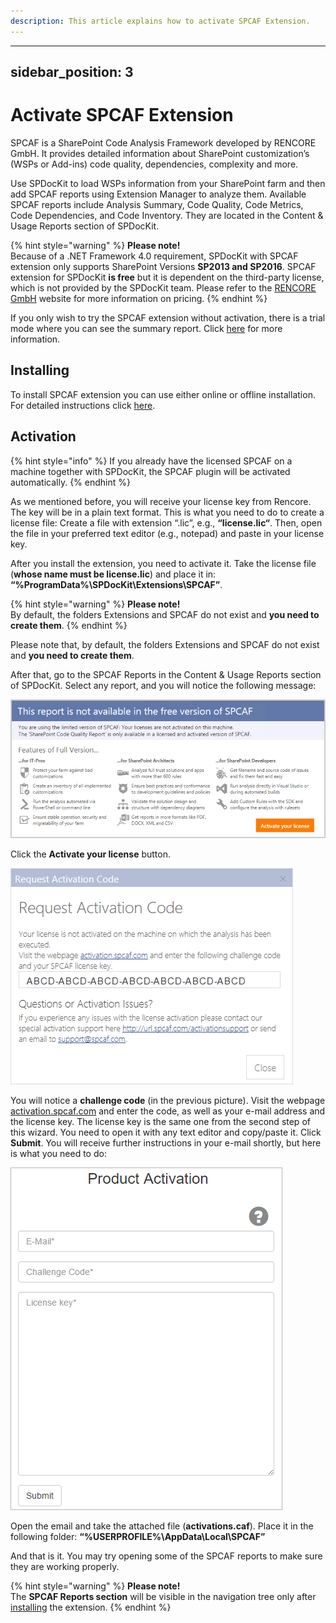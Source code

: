 ```yaml
---
description: This article explains how to activate SPCAF Extension.
---
```


---
sidebar_position: 3
---

# Activate SPCAF Extension

SPCAF is a SharePoint Code Analysis Framework developed by RENCORE GmbH. It provides detailed information about SharePoint customization’s \(WSPs or Add-ins\) code quality, dependencies, complexity and more.

Use SPDocKit to load WSPs information from your SharePoint farm and then add SPCAF reports using Extension Manager to analyze them. Available SPCAF reports include Analysis Summary, Code Quality, Code Metrics, Code Dependencies, and Code Inventory. They are located in the Content & Usage Reports section of SPDocKit.

{% hint style="warning" %}
**Please note!**  
Because of a .NET Framework 4.0 requirement, SPDocKit with SPCAF extension only supports SharePoint Versions **SP2013 and SP2016**. SPCAF extension for SPDocKit **is free** but it is dependent on the third-party license, which is not provided by the SPDocKit team. Please refer to the [RENCORE GmbH](https://www.spcaf.com/) website for more information on pricing.
{% endhint %}

If you only wish to try the SPCAF extension without activation, there is a trial mode where you can see the summary report. Click [here](https://rencore.com/products/spcaf/try/) for more information.

## **Installing**

To install SPCAF extension you can use either online or offline installation. For detailed instructions click [here](install-spdockit-extensions.md).

## **Activation**

{% hint style="info" %}
If you already have the licensed SPCAF on a machine together with SPDocKit, the SPCAF plugin will be activated automatically.
{% endhint %}

As we mentioned before, you will receive your license key from Rencore. The key will be in a plain text format. This is what you need to do to create a license file: Create a file with extension “.lic”, e.g., **“license.lic“**. Then, open the file in your preferred text editor \(e.g., notepad\) and paste in your license key.

After you install the extension, you need to activate it. Take the license file \(**whose name must be license.lic**\) and place it in: **“%ProgramData%\SPDocKit\Extensions\SPCAF”**.

{% hint style="warning" %}
**Please note!**  
By default, the folders Extensions and SPCAF do not exist and **you need to create them**.
{% endhint %}

Please note that, by default, the folders Extensions and SPCAF do not exist and **you need to create them**.

After that, go to the SPCAF Reports in the Content & Usage Reports section of SPDocKit. Select any report, and you will notice the following message:

![](../../../static/img/spcaf-trial.png)

Click the **Activate your license** button.

![](../../../static/img/spcaf-activation-code.png)

You will notice a **challenge code** \(in the previous picture\). Visit the webpage [activation.spcaf.com](https://activation.rencore.com/) and enter the code, as well as your e-mail address and the license key. The license key is the same one from the second step of this wizard. You need to open it with any text editor and copy/paste it. Click **Submit**. You will receive further instructions in your e-mail shortly, but here is what you need to do:

![](../../../static/img/spcaf-activation.png)

Open the email and take the attached file \(**activations.caf**\). Place it in the following folder: **“%USERPROFILE%\AppData\Local\SPCAF”**

And that is it. You may try opening some of the SPCAF reports to make sure they are working properly.

{% hint style="warning" %}
**Please note!**  
The **SPCAF Reports section** will be visible in the navigation tree only after [installing](install-spdockit-extensions.md) the extension.
{% endhint %}

